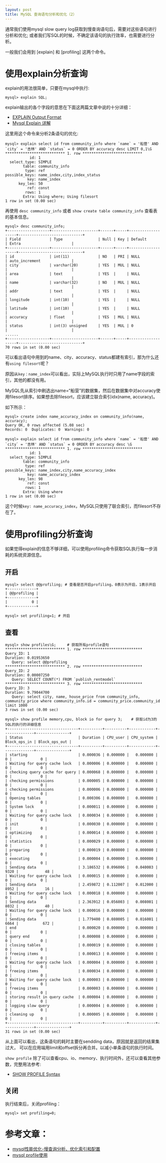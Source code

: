 ```yaml
---
layout: post
title: MySQL 查询语句分析和优化（2）
---
```


通常我们使用mysql slow query log获取到慢查询语句后，需要对这些语句进行分析和优化;
或者我们写SQL的时候，不确定该语句的执行效率，也需要进行分析。

一般我们会用到 [explain] 和 [profiling] 这两个命令。 

# 使用explain分析查询

explain的用法很简单，只要在mysql中执行:

    mysql> explain SQL;

explain输出的各个字段的意思在下面这两篇文章中说的十分详细：

* [EXPLAIN Output Format](http://dev.mysql.com/doc/refman/4.1/en/explain-output.html)
* [Mysql Explain 详解](http://www.cnitblog.com/aliyiyi08/archive/2008/09/09/48878.html)

这里用这个命令来分析2条语句的优化:

    mysql> explain select id from community_info where `name` = '船营' AND `city` = '吉林' AND `status` = 0 ORDER BY accuracy desc LIMIT 0,1\G
    *************************** 1. row ***************************
               id: 1
      select_type: SIMPLE
            table: community_info
             type: ref
    possible_keys: name_index,city,index_status
              key: name_index
          key_len: 50
              ref: const
             rows: 1
            Extra: Using where; Using filesort
    1 row in set (0.00 sec)



再使用 `desc community_info` 或者 `show create table community_info` 查看表的基本信息。

    mysql> desc community_info;
    +-------------------+---------------------+------+-----+-------------------+-----------------------------+
    | Field             | Type                | Null | Key | Default           | Extra                       |
    +-------------------+---------------------+------+-----+-------------------+-----------------------------+
    | id                | int(11)             | NO   | PRI | NULL              | auto_increment              |
    | city              | varchar(20)         | YES  | MUL | NULL              |                             |
    | area              | text                | YES  |     | NULL              |                             |
    | name              | varchar(32)         | NO   | MUL | NULL              |                             |
    | addr              | text                | YES  |     | NULL              |                             |
    | longitude         | int(10)             | YES  |     | NULL              |                             |
    | latitude          | int(10)             | YES  |     | NULL              |                             |
    | accuracy          | float               | YES  | MUL | NULL              |                             |
    | status            | int(3) unsigned     | YES  | MUL | 0                 |                             |
    ......
    +-------------------+---------------------+------+-----+-------------------+-----------------------------+
    70 rows in set (0.00 sec)

可以看出语句中用到的name、city、accuracy、status都建有索引，那为什么还有`using filesort`呢？

原因从`key：name_index`可以看出，实际上MySQL执行时只用了name字段的索引，其他的都没有用。

MySQL先从索引中刷选出name=“船营”的数据集，然后在数据集中对accuracy使用filesort排序。如果想去除filesort，应该建立联合索引idx(name, accuracy)。

如下所示：

    mysql> create index name_accuracy_index on community_info(name, accuracy);
    Query OK, 0 rows affected (5.08 sec)
    Records: 0  Duplicates: 0  Warnings: 0
    
    mysql> explain select id from community_info where `name` = '船营' AND `city` = '吉林' AND `status` = 0 ORDER BY accuracy desc \G
    *************************** 1. row ***************************
               id: 1
      select_type: SIMPLE
            table: community_info
             type: ref
    possible_keys: name_index,city,name_accuracy_index
              key: name_accuracy_index
          key_len: 98
              ref: const
             rows: 1
            Extra: Using where
    1 row in set (0.00 sec)

这个时候`key: name_accuracy_index`，MySQL只使用了联合索引，而filesort不存在了。

# 使用profiling分析查询

如果觉得explain的信息不够详细，可以使用profiling命令获取SQL执行每一步消耗的系统资源信息。

## 开启

    mysql> select @@profiling; # 查看是否开启profiling，0表示为开启，1表示开启
    +-------------+
    | @@profiling |
    +-------------+
    |           0 |
    +-------------+

    mysql> set profiling=1; # 开启

## 查看 

    mysql> show profiles\G;     # 获取所有profile语句
    *************************** 1. row ***************************
    Query_ID: 1
    Duration: 0.01953650
       Query: select @@profiling
    *************************** 2. row ***************************
    Query_ID: 2
    Duration: 0.00007250
       Query: SELECT COUNT(*) FROM `publish_rentmodel`
    *************************** 3. row ***************************
    Query_ID: 3
    Duration: 9.79044700
       Query: select city, name, house_price from community_info, community_price where community_info.id = community_price.community_id limit 1000
    3 rows in set (0.00 sec)
    
    mysql> show profile memory,cpu, block io for query 3;    # 获取id为3的SQL的执行的详细信息
    +--------------------------------+----------+----------+------------+--------------+---------------+
    | Status                         | Duration | CPU_user | CPU_system | Block_ops_in | Block_ops_out |
    +--------------------------------+----------+----------+------------+--------------+---------------+
    | starting                       | 0.000036 | 0.000000 |   0.000000 |            0 |             0 |
    | Waiting for query cache lock   | 0.000006 | 0.000000 |   0.000000 |            0 |             0 |
    | checking query cache for query | 0.000068 | 0.000000 |   0.000000 |            0 |             0 |
    | checking permissions           | 0.000005 | 0.000000 |   0.000000 |            0 |             0 |
    | checking permissions           | 0.000006 | 0.000000 |   0.000000 |            0 |             0 |
    | Opening tables                 | 0.000306 | 0.000000 |   0.000000 |            0 |             0 |
    | System lock                    | 0.000011 | 0.000000 |   0.000000 |            0 |             0 |
    | Waiting for query cache lock   | 0.000034 | 0.000000 |   0.000000 |            0 |             0 |
    | init                           | 0.000030 | 0.000000 |   0.000000 |            0 |             0 |
    | optimizing                     | 0.000014 | 0.000000 |   0.000000 |            0 |             0 |
    | statistics                     | 0.000029 | 0.000000 |   0.000000 |            0 |             0 |
    | preparing                      | 0.000019 | 0.000000 |   0.000000 |            0 |             0 |
    | executing                      | 0.000004 | 0.000000 |   0.000000 |            0 |             0 |
    | Sending data                   | 3.186532 | 0.096006 |   0.040003 |         9320 |            48 |
    | Waiting for query cache lock   | 0.000015 | 0.000000 |   0.000000 |            0 |             0 |
    | Sending data                   | 2.459872 | 0.112007 |   0.012000 |         8952 |            16 |
    | Waiting for query cache lock   | 0.000018 | 0.000000 |   0.000000 |            0 |             0 |
    | Sending data                   | 2.363912 | 0.056003 |   0.008001 |         8032 |            40 |
    | Waiting for query cache lock   | 0.000016 | 0.000000 |   0.000000 |            0 |             0 |
    | Sending data                   | 1.779400 | 0.080005 |   0.016001 |         6664 |           672 |
    | end                            | 0.000020 | 0.000000 |   0.000000 |            0 |             0 |
    | query end                      | 0.000008 | 0.000000 |   0.000000 |            0 |             0 |
    | closing tables                 | 0.000019 | 0.000000 |   0.000000 |            0 |             0 |
    | freeing items                  | 0.000013 | 0.000000 |   0.000000 |            0 |             0 |
    | Waiting for query cache lock   | 0.000004 | 0.000000 |   0.000000 |            0 |             0 |
    | freeing items                  | 0.000034 | 0.000000 |   0.000000 |            0 |             0 |
    | Waiting for query cache lock   | 0.000003 | 0.000000 |   0.000000 |            0 |             0 |
    | freeing items                  | 0.000003 | 0.000000 |   0.000000 |            0 |             0 |
    | storing result in query cache  | 0.000004 | 0.000000 |   0.000000 |            0 |             0 |
    | logging slow query             | 0.000004 | 0.000000 |   0.000000 |            0 |             0 |
    | cleaning up                    | 0.000005 | 0.000000 |   0.000000 |            0 |             0 |
    +--------------------------------+----------+----------+------------+--------------+---------------+
    31 rows in set (0.00 sec)

从上面可以看出，这条语句的耗时主要在sendding data，原因就是返回的结果集过大，
可以在应用端用limit和offset拆分再合并。以减小单条语句的执行时间。


`show profile` 除了可以查看cpu、io、memory、执行时间外，还可以查看其他参数，完整用法参考:

* [SHOW PROFILE Syntax](http://dev.mysql.com/doc/refman/5.5/en/show-profile.html)

## 关闭

执行结束后，关闭profiling：

    mysql> set profiling=0;


# 参考文章：

* [mysql性能优化-慢查询分析、优化索引和配置](http://www.oicto.com/mysql-explain-show/)
* [mysql profile使用](http://hi.baidu.com/changzheng2008/item/d35559ec4caedf2b5a7cfb74)
